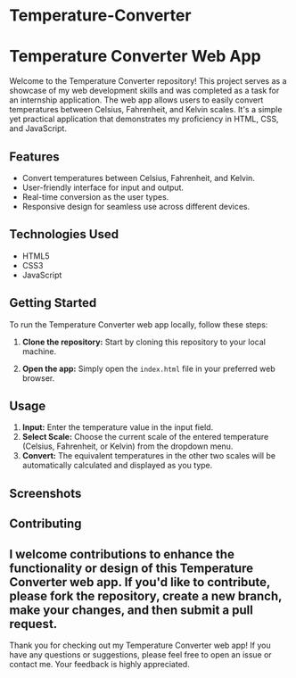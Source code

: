 # Temperature-Converter
# Temperature Converter Web App

Welcome to the Temperature Converter repository! This project serves as a showcase of my web development skills and was completed as a task for an internship application. The web app allows users to easily convert temperatures between Celsius, Fahrenheit, and Kelvin scales. It's a simple yet practical application that demonstrates my proficiency in HTML, CSS, and JavaScript.

## Features

- Convert temperatures between Celsius, Fahrenheit, and Kelvin.
- User-friendly interface for input and output.
- Real-time conversion as the user types.
- Responsive design for seamless use across different devices.

## Technologies Used

- HTML5
- CSS3
- JavaScript

## Getting Started

To run the Temperature Converter web app locally, follow these steps:

1. **Clone the repository:** Start by cloning this repository to your local machine.


3. **Open the app:** Simply open the `index.html` file in your preferred web browser.

## Usage

1. **Input:** Enter the temperature value in the input field.
2. **Select Scale:** Choose the current scale of the entered temperature (Celsius, Fahrenheit, or Kelvin) from the dropdown menu.
3. **Convert:** The equivalent temperatures in the other two scales will be automatically calculated and displayed as you type.

## Screenshots


## Contributing

I welcome contributions to enhance the functionality or design of this Temperature Converter web app. If you'd like to contribute, please fork the repository, create a new branch, make your changes, and then submit a pull request.
---

Thank you for checking out my Temperature Converter web app! If you have any questions or suggestions, please feel free to open an issue or contact me. Your feedback is highly appreciated.
 

